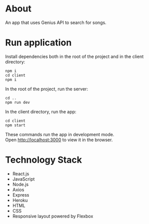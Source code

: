 # About

An app that uses Genius API to search for songs.

# Run application

Install dependencies both in the root of the project and in the client directory:

```shell
npm i
cd client 
npm i
```

In the root of the project, run the server:

```shell
cd ..
npm run dev
```

In the client directory, run the app:

```shell
cd client 
npm start
```

These commands run the app in development mode.\
Open [http://localhost:3000](http://localhost:3000) to view it in the browser.

# Technology Stack

- React.js
- JavaScript
- Node.js
- Axios
- Express
- Heroku
- HTML
- CSS
- Responsive layout powered by Flexbox